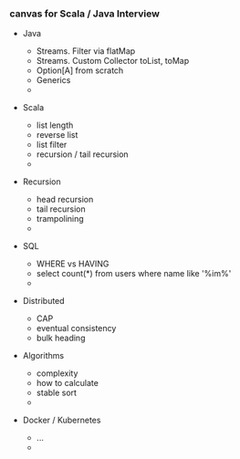 ### canvas for Scala / Java Interview

- Java
  - Streams. Filter via flatMap
  - Streams. Custom Collector toList, toMap
  - Option[A] from scratch
  - Generics
  -
    
- Scala
  - list length
  - reverse list
  - list filter
  - recursion / tail recursion
  -

- Recursion
  - head recursion
  - tail recursion
  - trampolining
  -
  
- SQL
  - WHERE vs HAVING
  - select count(*) from users where name like '%im%'
  -

- Distributed
  - CAP 
  - eventual consistency
  - bulk heading
  
- Algorithms
  - complexity
  - how to calculate
  - stable sort
  -

- Docker / Kubernetes
  - ...
  -